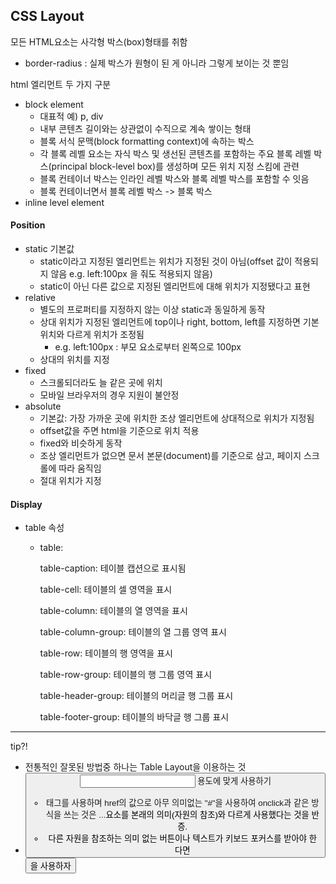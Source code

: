 ## CSS Layout

모든 HTML요소는 사각형 박스(box)형태를 취함

- border-radius : 실제 박스가 원형이 된 게 아니라 그렇게 보이는 것 뿐임

html 엘리먼트 두 가지 구분

- block element
  - 대표적 예) p, div
  - 내부 콘텐츠 길이와는 상관없이 수직으로 계속 쌓이는 형태
  - 블록 서식 문맥(block formatting context)에 속하는 박스
  - 각 블록 레벨 요소는 자식 박스 및 생선된 콘텐츠를 포함하는 주요 블록 레벨 박스(principal block-level box)를 생성하며 모든 위치 지정 스킴에 관련
  - 블록 컨테이너 박스는 인라인 레벨 박스와 블록 레벨 박스를 포함할 수 잇음
  - 블록 컨테이너면서 블록 레벨 박스 -> 블록 박스
- inline level element



#### Position

- static 기본값
  - static이라고 지정된 엘리먼트는 위치가 지정된 것이 아님(offset 값이 적용되지 않음 e.g. left:100px 을 줘도 적용되지 않음)
  - static이 아닌 다른 값으로 지정된 엘리먼트에 대해 위치가 지정됐다고 표현
- relative
  - 별도의 프로퍼티를 지정하지 않는 이상 static과 동일하게 동작
  - 상대 위치가 지정된 엘리먼트에 top이나 right, bottom, left를 지정하면 기본 위치와 다르게 위치가 조정됨
    - e.g. left:100px : 부모 요소로부터 왼쪽으로 100px
  - 상대의 위치를 지정
- fixed
  - 스크롤되더라도 늘 같은 곳에 위치
  - 모바일 브라우저의 경우 지원이 불안정
- absolute
  - 기본값: 가장 가까운 곳에 위치한 조상 엘리먼트에 상대적으로 위치가 지정됨
  - offset값을 주면 html을 기준으로 위치 적용
  - fixed와 비슷하게 동작
  - 조상 엘리먼트가 없으면 문서 본문(document)를 기준으로 삼고, 페이지 스크롤에 따라 움직임
  - 절대 위치가 지정


#### Display

- table 속성

  - table:

    table-caption: 테이블 캡션으로 표시됨

    table-cell: 테이블의 셀 영역을 표시

    table-column: 테이블의 열 영역을 표시

    table-column-group: 테이블의 열 그룹 영역 표시

    table-row: 테이블의 행 영역을 표시

    table-row-group: 테이블의 행 그룹 영역 표시

    table-header-group: 테이블의 머리글 행 그룹 표시

    table-footer-group: 테이블의 바닥글 행 그룹 표시

---

tip?!

- 전통적인 잘못된 방법중 하나는 Table Layout을 이용하는 것 
- <a> <button> <input> 용도에 맞게 사용하기
  - <a>태그를 사용하며 href의 값으로 아무 의미없는 "#"을 사용하여 onclick과 같은 방식을 쓰는 것은 <a>...</a>요소를 본래의 의미(자원의 참조)와 다르게 사용했다는 것을 반증.
  - 다른 자원을 참조하는 의미 없는 버튼이나 텍스트가 키보드 포커스를 받아야 한다면 <button>을 사용하자